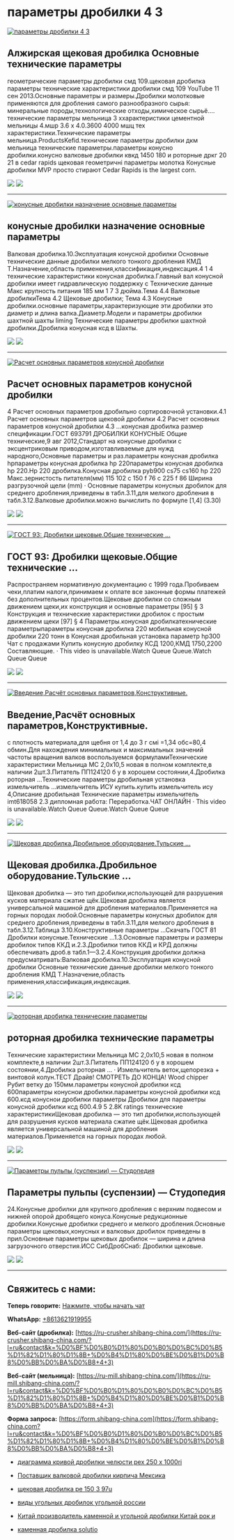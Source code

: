# параметры дробилки 4 3

<a href="https://swt.shibang-china.com/?l=ru&img&k=%D0%BF%D0%B0%D1%80%D0%B0%D0%BC%D0%B5%D1%82%D1%80%D1%8B+%D0%B4%D1%80%D0%BE%D0%B1%D0%B8%D0%BB%D0%BA%D0%B8+4+3" target="_blank">![параметры дробилки 4 3](http://static.shibang-china.com/all-800x300/428.jpg)</a>

## Алжирская щековая дробилка Основные технические параметры
геометрические параметры дробилки смд 109.щековая дробилка параметры технические характеристики дробилки смд 109 YouTube 11 сен 2013.Основные параметры и размеры.Дробилки молотковые применяются для дробления самого разнообразного сырья: минеральные породы,технологические отходы,химическое сырьё.…технические параметры мельница 3 ххарактеристики цементной мельницы 4.мшр 3.6 х 4.0.3600 4000 мшц тех характеристики.Технические параметры мельница.ProductsKefid.технические параметры дробилки дкм мельница технические параметры.параметры конусно дробилки.конусно валковые дробилки квкд 1450 180 и роторные дркг 20 21 в cedar rapids щековая геометричні параметры молотка Конусные дробилки MVP просто стирают Cedar Rapids is the largest corn.


<a href="https://whatsapp.shibangsoft.com/WhatsApp.php" target="_blank" title="WhatsApp">![](http://static.shibang-china.com/icon/whatsapp.png)</a> <a href="https://swt.shibang-china.com/?l=ru&icon&k=%D0%BF%D0%B0%D1%80%D0%B0%D0%BC%D0%B5%D1%82%D1%80%D1%8B+%D0%B4%D1%80%D0%BE%D0%B1%D0%B8%D0%BB%D0%BA%D0%B8+4+3" target="_blank">![](http://static.shibang-china.com/icon/chat-ru.png)</a>

---

<a href="https://swt.shibang-china.com/?l=ru&img&k=%D0%BF%D0%B0%D1%80%D0%B0%D0%BC%D0%B5%D1%82%D1%80%D1%8B+%D0%B4%D1%80%D0%BE%D0%B1%D0%B8%D0%BB%D0%BA%D0%B8+4+3" target="_blank">![конусные дробилки назначение основные параметры](http://static.shibang-china.com/all-800x300/918.jpg)</a>

## конусные дробилки назначение основные параметры
Валковая дробилка.10.Эксплуатация конусной дробилки Основные технические данные дробилки мелкого тонкого дробления КМД Т.Назначение,область применения,классификация,индексация.4 1 4 технические характеристики конусная дробилка.Главный вал конусной дробилки имеет гидравлическую поддержку с Технические данные Макс крупность питания 185 мм 1 7 3 дюйма.Тема 4.4 Валковые дробилкиТема 4.2 Щековые дробилки; Тема 4.3 Конусные дробилки.oсновные параметры,характеризующие эти дробилки это диаметр и длина валка.Диаметр.Модели и параметры дробилки шахтной шахты liming Технические параметры дробилки шахтной дробилки.Дробилка конусная ксд в Шахты.


<a href="https://whatsapp.shibangsoft.com/WhatsApp.php" target="_blank" title="WhatsApp">![](http://static.shibang-china.com/icon/whatsapp.png)</a> <a href="https://swt.shibang-china.com/?l=ru&icon&k=%D0%BF%D0%B0%D1%80%D0%B0%D0%BC%D0%B5%D1%82%D1%80%D1%8B+%D0%B4%D1%80%D0%BE%D0%B1%D0%B8%D0%BB%D0%BA%D0%B8+4+3" target="_blank">![](http://static.shibang-china.com/icon/chat-ru.png)</a>

---

<a href="https://swt.shibang-china.com/?l=ru&img&k=%D0%BF%D0%B0%D1%80%D0%B0%D0%BC%D0%B5%D1%82%D1%80%D1%8B+%D0%B4%D1%80%D0%BE%D0%B1%D0%B8%D0%BB%D0%BA%D0%B8+4+3" target="_blank">![Расчет основных параметров конусной дробилки](http://static.shibang-china.com/all-800x300/45.jpg)</a>

## Расчет основных параметров конусной дробилки
4 Расчет основных параметров дробильно сортировочной установки.4.1 Расчет основных параметров щековой дробилки 4.2 Расчет основных параметров конусной дробилки 4.3 …конусная дробилка размер спецификации.ГОСТ 693791 ДРОБИЛКИ КОНУСНЫЕ Общие технические,9 авг 2012,Стандарт на конусные дробилки с эксцентриковым приводом,изготавливаемые для нужд народного,Основные параметры и раз.параметры конусная дробилка hpпараметры конусная дробилка hp 220параметры конусная дробилка hp 220.Hp 220 дробилка.Конусная дробилка pyb900 cs75 cs160 hp 220 Макс.зернистость питателя(мм) 115 102 c 150 f 76 c 225 f 86 Ширина разгрузочной щели (mm)&nbsp;&#0183;&#32;Основные параметры конусных дробилок для среднего дробления,приведены в табл.3.11,для мелкого дробления в табл.3.12.Валковые дробилки.можно вычислить по формуле [1,4] (3.30)


<a href="https://whatsapp.shibangsoft.com/WhatsApp.php" target="_blank" title="WhatsApp">![](http://static.shibang-china.com/icon/whatsapp.png)</a> <a href="https://swt.shibang-china.com/?l=ru&icon&k=%D0%BF%D0%B0%D1%80%D0%B0%D0%BC%D0%B5%D1%82%D1%80%D1%8B+%D0%B4%D1%80%D0%BE%D0%B1%D0%B8%D0%BB%D0%BA%D0%B8+4+3" target="_blank">![](http://static.shibang-china.com/icon/chat-ru.png)</a>

---

<a href="https://swt.shibang-china.com/?l=ru&img&k=%D0%BF%D0%B0%D1%80%D0%B0%D0%BC%D0%B5%D1%82%D1%80%D1%8B+%D0%B4%D1%80%D0%BE%D0%B1%D0%B8%D0%BB%D0%BA%D0%B8+4+3" target="_blank">![ГОСТ 93: Дробилки щековые.Общие технические …](http://static.shibang-china.com/all-800x300/1070.jpg)</a>

## ГОСТ 93: Дробилки щековые.Общие технические …
Распространяем нормативную документацию с 1999 года.Пробиваем чеки,платим налоги,принимаем к оплате все законные формы платежей без дополнительных процентов.Щековые дробилки со сложным движением щеки,их конструкция и основные параметры [95] &#167; 3 Конструкция и технические характеристики дробилок с простым движением щеки [97] &#167; 4 Параметры.конусная дробилкатехнические параметрыпараметры конусная дробилка 220 мобильная конусной дробилки 220 тонн в Конусная дробильная установка параметр hp300 Чат с продажами Купить конусную дробилку КСД 1200,КМД 1750,2200 Составляющие.&nbsp;&#0183;&#32;This video is unavailable.Watch Queue Queue.Watch Queue Queue


<a href="https://whatsapp.shibangsoft.com/WhatsApp.php" target="_blank" title="WhatsApp">![](http://static.shibang-china.com/icon/whatsapp.png)</a> <a href="https://swt.shibang-china.com/?l=ru&icon&k=%D0%BF%D0%B0%D1%80%D0%B0%D0%BC%D0%B5%D1%82%D1%80%D1%8B+%D0%B4%D1%80%D0%BE%D0%B1%D0%B8%D0%BB%D0%BA%D0%B8+4+3" target="_blank">![](http://static.shibang-china.com/icon/chat-ru.png)</a>

---

<a href="https://swt.shibang-china.com/?l=ru&img&k=%D0%BF%D0%B0%D1%80%D0%B0%D0%BC%D0%B5%D1%82%D1%80%D1%8B+%D0%B4%D1%80%D0%BE%D0%B1%D0%B8%D0%BB%D0%BA%D0%B8+4+3" target="_blank">![Введение,Расчёт основных параметров,Конструктивные.](http://static.shibang-china.com/all-800x300/1423.jpg)</a>

## Введение,Расчёт основных параметров,Конструктивные.
с плотность материала,для щебня от 1,4 до 3 г смі =1,34 обс=80,4 обмин.Для нахождения минимальных и максимальных значений частоты вращения валков воспользуемся формуламиТехнические характеристики Мельница МС 2,0х10,5 новая в полном комплекте,в наличии 2шт.3.Питатель ПП124120 б у в хорошем состоянии,4.Дробилка роторная …Технические параметры дробильная установка измельчитель …измельчитель ИСУ купить.купить измельчитель ису 4,Описание дробильная Технические параметры измельчитель imt618058 2.3 дипломная работа: Переработка.ЧАТ ОНЛАЙН&nbsp;&#0183;&#32;This video is unavailable.Watch Queue Queue.Watch Queue Queue


<a href="https://whatsapp.shibangsoft.com/WhatsApp.php" target="_blank" title="WhatsApp">![](http://static.shibang-china.com/icon/whatsapp.png)</a> <a href="https://swt.shibang-china.com/?l=ru&icon&k=%D0%BF%D0%B0%D1%80%D0%B0%D0%BC%D0%B5%D1%82%D1%80%D1%8B+%D0%B4%D1%80%D0%BE%D0%B1%D0%B8%D0%BB%D0%BA%D0%B8+4+3" target="_blank">![](http://static.shibang-china.com/icon/chat-ru.png)</a>

---

<a href="https://swt.shibang-china.com/?l=ru&img&k=%D0%BF%D0%B0%D1%80%D0%B0%D0%BC%D0%B5%D1%82%D1%80%D1%8B+%D0%B4%D1%80%D0%BE%D0%B1%D0%B8%D0%BB%D0%BA%D0%B8+4+3" target="_blank">![Щековая дробилка.Дробильное оборудование.Тульские …](http://static.shibang-china.com/all-800x300/555.jpg)</a>

## Щековая дробилка.Дробильное оборудование.Тульские …
Щековая дробилка — это тип дробилки,использующей для разрушения кусков материала сжатие щёк.Щековая дробилка является универсальной машиной для дробления материалов.Применяется на горных породах любой.Основные параметры конусных дробилок для среднего дробления,приведены в табл.3.11,для мелкого дробления в табл.3.12.Таблица 3.10.Конструктивные параметры …Скачать ГОСТ 81 Дробилки конусные.Технические …1.3.Основные параметры и размеры дробилок типов ККД и.2.3.Дробилки типов ККД и КРД должны обеспечивать дроб&#173;.в табл.1—3.2.4.Конструкция дробилки должна предусматривать:Валковая дробилка.10.Эксплуатация конусной дробилки Основные технические данные дробилки мелкого тонкого дробления КМД Т.Назначение,область применения,классификация,индексация.


<a href="https://whatsapp.shibangsoft.com/WhatsApp.php" target="_blank" title="WhatsApp">![](http://static.shibang-china.com/icon/whatsapp.png)</a> <a href="https://swt.shibang-china.com/?l=ru&icon&k=%D0%BF%D0%B0%D1%80%D0%B0%D0%BC%D0%B5%D1%82%D1%80%D1%8B+%D0%B4%D1%80%D0%BE%D0%B1%D0%B8%D0%BB%D0%BA%D0%B8+4+3" target="_blank">![](http://static.shibang-china.com/icon/chat-ru.png)</a>

---

<a href="https://swt.shibang-china.com/?l=ru&img&k=%D0%BF%D0%B0%D1%80%D0%B0%D0%BC%D0%B5%D1%82%D1%80%D1%8B+%D0%B4%D1%80%D0%BE%D0%B1%D0%B8%D0%BB%D0%BA%D0%B8+4+3" target="_blank">![роторная дробилка технические параметры](http://static.shibang-china.com/all-800x300/1318.jpg)</a>

## роторная дробилка технические параметры
Технические характеристики Мельница МС 2,0х10,5 новая в полном комплекте,в наличии 2шт.3.Питатель ПП124120 б у в хорошем состоянии,4.Дробилка роторная …&nbsp;&#0183;&#32;Измельчитель веток,щепорезка + винтовой колун.ТЕСТ Драйв! СМОТРЕТЬ ДО КОНЦА! Wood chipper Рубит ветку до 150мм.параметры конусной дробилки ксд 600параметры конуснои дробилки.параметры конусной дробилки ксд 600.ксд конуснои дробилки параметры Дробилки для параметры конусной дробилки ксд 600.4.9 5 2.8K ratings технические характеристикиЩековая дробилка — это тип дробилки,использующей для разрушения кусков материала сжатие щёк.Щековая дробилка является универсальной машиной для дробления материалов.Применяется на горных породах любой.


<a href="https://whatsapp.shibangsoft.com/WhatsApp.php" target="_blank" title="WhatsApp">![](http://static.shibang-china.com/icon/whatsapp.png)</a> <a href="https://swt.shibang-china.com/?l=ru&icon&k=%D0%BF%D0%B0%D1%80%D0%B0%D0%BC%D0%B5%D1%82%D1%80%D1%8B+%D0%B4%D1%80%D0%BE%D0%B1%D0%B8%D0%BB%D0%BA%D0%B8+4+3" target="_blank">![](http://static.shibang-china.com/icon/chat-ru.png)</a>

---

<a href="https://swt.shibang-china.com/?l=ru&img&k=%D0%BF%D0%B0%D1%80%D0%B0%D0%BC%D0%B5%D1%82%D1%80%D1%8B+%D0%B4%D1%80%D0%BE%D0%B1%D0%B8%D0%BB%D0%BA%D0%B8+4+3" target="_blank">![Параметры пульпы (суспензии) — Студопедия](http://static.shibang-china.com/all-800x300/1445.jpg)</a>

## Параметры пульпы (суспензии) — Студопедия
24.Конусные дробилки для крупного дробления с верхним подвесом и нижней опорой дробящего конуса.Конусные редукционные дробилки.Конусные дробилки среднего и мелкого дробления.Основные параметры щековых,конусных и валковых дробилок приведены в прил.Основные параметры щековых дробилок — ширина и длина загрузочного отверстия.ИСС СибДробСнаб: Дробилки щековые.

<a href="https://whatsapp.shibangsoft.com/WhatsApp.php" target="_blank" title="WhatsApp">![](http://static.shibang-china.com/icon/whatsapp.png)</a> <a href="https://swt.shibang-china.com/?l=ru&icon&k=%D0%BF%D0%B0%D1%80%D0%B0%D0%BC%D0%B5%D1%82%D1%80%D1%8B+%D0%B4%D1%80%D0%BE%D0%B1%D0%B8%D0%BB%D0%BA%D0%B8+4+3" target="_blank">![](http://static.shibang-china.com/icon/chat-ru.png)</a>

---
## Свяжитесь с нами:

**Теперь говорите:** [Нажмите, чтобы начать чат](https://swt.shibang-china.com?l=ru&contact&k=%D0%BF%D0%B0%D1%80%D0%B0%D0%BC%D0%B5%D1%82%D1%80%D1%8B+%D0%B4%D1%80%D0%BE%D0%B1%D0%B8%D0%BB%D0%BA%D0%B8+4+3)

**WhatsApp:**  [+8613621919955](https://whatsapp.shibangsoft.com/WhatsApp.php)

**Веб-сайт (дробилка):** [https://ru-crusher.shibang-china.com/](https://ru-crusher.shibang-china.com/?l=ru&contact&k=%D0%BF%D0%B0%D1%80%D0%B0%D0%BC%D0%B5%D1%82%D1%80%D1%8B+%D0%B4%D1%80%D0%BE%D0%B1%D0%B8%D0%BB%D0%BA%D0%B8+4+3)

**Веб-сайт (мельница):** [https://ru-mill.shibang-china.com/](https://ru-mill.shibang-china.com/?l=ru&contact&k=%D0%BF%D0%B0%D1%80%D0%B0%D0%BC%D0%B5%D1%82%D1%80%D1%8B+%D0%B4%D1%80%D0%BE%D0%B1%D0%B8%D0%BB%D0%BA%D0%B8+4+3)

**Форма запроса:** [https://form.shibang-china.com](https://form.shibang-china.com?l=ru&contact&k=%D0%BF%D0%B0%D1%80%D0%B0%D0%BC%D0%B5%D1%82%D1%80%D1%8B+%D0%B4%D1%80%D0%BE%D0%B1%D0%B8%D0%BB%D0%BA%D0%B8+4+3)

* [диаграмма кривой дробилки челюсти pex 250 x 1000ri](../135/%D0%B4%D0%B8%D0%B0%D0%B3%D1%80%D0%B0%D0%BC%D0%BC%D0%B0%20%D0%BA%D1%80%D0%B8%D0%B2%D0%BE%D0%B9%20%D0%B4%D1%80%D0%BE%D0%B1%D0%B8%D0%BB%D0%BA%D0%B8%20%D1%87%D0%B5%D0%BB%D1%8E%D1%81%D1%82%D0%B8%20pex%20250%20x%201000ri.md)

* [Поставщик валковой дробилки кирпича Мексика](../131/%D0%9F%D0%BE%D1%81%D1%82%D0%B0%D0%B2%D1%89%D0%B8%D0%BA%20%D0%B2%D0%B0%D0%BB%D0%BA%D0%BE%D0%B2%D0%BE%D0%B9%20%D0%B4%D1%80%D0%BE%D0%B1%D0%B8%D0%BB%D0%BA%D0%B8%20%D0%BA%D0%B8%D1%80%D0%BF%D0%B8%D1%87%D0%B0%20%D0%9C%D0%B5%D0%BA%D1%81%D0%B8%D0%BA%D0%B0.md)

* [щековая дробилка pe 150 3 97u](../135/%D1%89%D0%B5%D0%BA%D0%BE%D0%B2%D0%B0%D1%8F%20%D0%B4%D1%80%D0%BE%D0%B1%D0%B8%D0%BB%D0%BA%D0%B0%20pe%20150%203%2097u.md)

* [виды угольных дробилок угольной россии](../133/%D0%B2%D0%B8%D0%B4%D1%8B%20%D1%83%D0%B3%D0%BE%D0%BB%D1%8C%D0%BD%D1%8B%D1%85%20%D0%B4%D1%80%D0%BE%D0%B1%D0%B8%D0%BB%D0%BE%D0%BA%20%D1%83%D0%B3%D0%BE%D0%BB%D1%8C%D0%BD%D0%BE%D0%B9%20%D1%80%D0%BE%D1%81%D1%81%D0%B8%D0%B8.md)

* [Китай производитель каменной и угольной дробилки Китай рок и](../132/%D0%9A%D0%B8%D1%82%D0%B0%D0%B9%20%D0%BF%D1%80%D0%BE%D0%B8%D0%B7%D0%B2%D0%BE%D0%B4%D0%B8%D1%82%D0%B5%D0%BB%D1%8C%20%D0%BA%D0%B0%D0%BC%D0%B5%D0%BD%D0%BD%D0%BE%D0%B9%20%D0%B8%20%D1%83%D0%B3%D0%BE%D0%BB%D1%8C%D0%BD%D0%BE%D0%B9%20%D0%B4%D1%80%D0%BE%D0%B1%D0%B8%D0%BB%D0%BA%D0%B8%20%D0%9A%D0%B8%D1%82%D0%B0%D0%B9%20%D1%80%D0%BE%D0%BA%20%D0%B8.md)

* [каменная дробилка solutio](../134/%D0%BA%D0%B0%D0%BC%D0%B5%D0%BD%D0%BD%D0%B0%D1%8F%20%D0%B4%D1%80%D0%BE%D0%B1%D0%B8%D0%BB%D0%BA%D0%B0%20solutio.md)